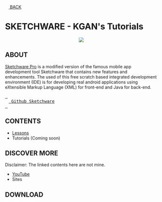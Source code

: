 [<img src="https://cdn-icons-png.flaticon.com/512/2099/2099190.png" width="12"/> BACK](https://github.com/kganallinone/KGANTutorials)
# SKETCHWARE - KGAN's Tutorials

<p align="center">
    <img src="https://github.com/kganallinone/KGANTutorials/assets/86733485/bf176c15-0e11-4a12-bc3b-6c04ee372bc8" heigth="200" weigth="200"/>
</p>

## ABOUT

[Sketchware Pro](https://sketchware-docs.vercel.app/docs/getting-started.html) is a modified version of the famous mobile app development tool Sketchware that contains new features and enhancements. The used of this free scratch based integrated development environment (IDE) is for developing real android applications using eXtensible Markup Language (XML) for front-end and Java for back-end.

[<kbd> <br><img src="https://cdn4.iconfinder.com/data/icons/iconsimple-logotypes/512/github-512.png" width="12"/> Github Sketchware<br> </kbd>](https://github.com/Sketchware-Pro/Sketchware-Pro) 

## CONTENTS
- [Lessons](https://github.com/kganallinone/KGANTutorials/blob/main/KGAN's%20COLLECTIONS/SKETCHWARE/About/Lessons/lessons.md)
- Tutorials (Coming soon)

## DISCOVER MORE

Disclaimer: The linked contents here are not mine.

- [YouTube](https://github.com/kganallinone/KGANTutorials/blob/main/KGAN's%20COLLECTIONS/SKETCHWARE/About/DiscoverMe/YouTube.md)
- Sites

## DOWNLOAD


